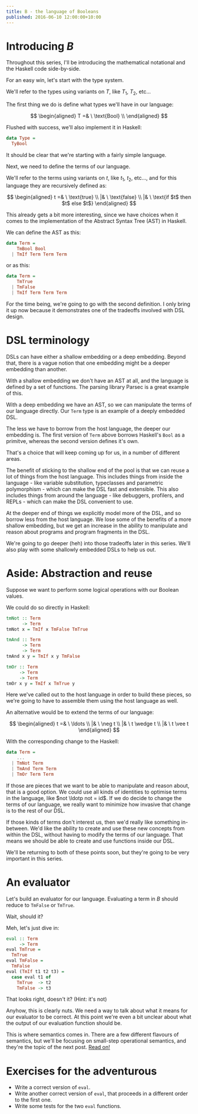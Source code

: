 ```yaml
---
title: B - the language of Booleans
published: 2016-06-10 12:00:00+10:00
---
```


# Introducing *B*

Throughout this series, I'll be introducing the mathematical notational and the Haskell code side-by-side.

For an easy win, let's start with the type system.

We'll refer to the types using variants on $T$, like $T_1$, $T_2$, etc...

The first thing we do is define what types we'll have in our language:

$$
\begin{aligned}
T =& \ \text{Bool} \\
\end{aligned}
$$

Flushed with success, we'll also implement it in Haskell:
```haskell
data Type =
  TyBool
```

It should be clear that we're starting with a fairly simple language.

Next, we need to define the terms of our language.

We'll refer to the terms using variants on $t$, like $t_1$, $t_2$, etc..., and for this language they are recursively defined as:

$$
\begin{aligned}
t =& \ \text{true} \\
  |& \ \text{false}  \\
  |& \ \text{if $t$ then $t$ else $t$}
\end{aligned}
$$

This already gets a bit more interesting, since we have choices when it comes to the implementation of the Abstract Syntax Tree (AST) in Haskell.

We can define the AST as this:
```haskell
data Term =
    TmBool Bool 
  | TmIf Term Term Term
```
or as this:
```haskell
data Term =
    TmTrue
  | TmFalse 
  | TmIf Term Term Term
```

For the time being, we're going to go with the second definition.
I only bring it up now because it demonstrates one of the tradeoffs involved with DSL design.

# DSL terminology

DSLs can have either a shallow embedding or a deep embedding.
Beyond that, there is a vague notion that one embedding might be a deeper embedding than another.

With a shallow embedding we don't have an AST at all, and the language is defined by a set of functions.
The parsing library Parsec is a great example of this.

With a deep embedding we have an AST, so we can manipulate the terms of our language directly.
Our `Term` type is an example of a deeply embedded DSL.

The less we have to borrow from the host language, the deeper our embedding is.
The first version of `Term` above borrows Haskell's `Bool` as a primitve, whereas the second version defines it's own.

That's a choice that will keep coming up for us, in a number of different areas.

The benefit of sticking to the shallow end of the pool is that we can reuse a lot of things from the host language.
This includes things from inside the language - like variable substitution, typeclasses and parametric polymorphism - which can make the DSL fast and extensible.
This also includes things from around the language - like debuggers, profilers, and REPLs - which can make the DSL convenient to use.

At the deeper end of things we explicitly model more of the DSL, and so borrow less from the host language.
We lose some of the benefits of a more shallow embedding, but we get an increase in the ability to manipulate and reason about programs and program fragments in the DSL.

We're going to go deeper (heh) into those tradeoffs later in this series.
We'll also play with some shallowly embedded DSLs to help us out.

# Aside: Abstraction and reuse

Suppose we want to perform some logical operations with our Boolean values.

We could do so directly in Haskell:
```haskell
tmNot :: Term 
      -> Term
tmNot x = TmIf x TmFalse TmTrue

tmAnd :: Term 
      -> Term 
      -> Term
tmAnd x y = TmIf x y TmFalse

tmOr :: Term 
     -> Term 
     -> Term
tmOr x y = TmIf x TmTrue y
```

Here we've called out to the host language in order to build these pieces, so we're going to have to assemble them using the host language as well.

An alternative would be to extend the terms of our language:

$$
\begin{aligned}
t =& \ \ldots \\
  |& \ \neg t  \\
  |& \ t \wedge t \\
  |& \ t \vee t
\end{aligned}
$$

With the corresponding change to the Haskell:
```haskell
data Term =
    ... 
  | TmNot Term
  | TmAnd Term Term
  | TmOr Term Term
```

If those are pieces that we want to be able to manipulate and reason about, that is a good option.
We could use all kinds of identities to optimise terms in the language, like $not \ldotp not = id$.
If we do decide to change the terms of our language, we really want to minimize how invasive that change is to the rest of our DSL.

If those kinds of terms don't interest us, then we'd really like something in-between.
We'd like the ability to create and use these new concepts from within the DSL, without having to modify the terms of our language.
That means we should be able to create and use functions inside our DSL.

We'll be returning to both of these points soon, but they're going to be very important in this series.

# An evaluator

Let's build an evaluator for our language.
Evaluating a term in *B* should reduce to `TmFalse` or `TmTrue`.

Wait, should it?

Meh, let's just dive in:
```haskell
eval :: Term 
     -> Term
eval TmTrue = 
  TmTrue
eval TmFalse = 
  TmFalse
eval (TmIf t1 t2 t3) =
  case eval t1 of
    TmTrue  -> t2
    TmFalse -> t3
```

That looks right, doesn't it?
(Hint: it's not)

Anyhow, this is clearly nuts.
We need a way to talk about what it means for our evaluator to be correct.
At this point we're even a bit unclear about what the output of our evaluation function should be.

This is where semantics comes in.
There are a few different flavours of semantics, but we'll be focusing on small-step operational semantics, and they're the topic of the next post.
[Read on!](b/semantics.html)

# Exercises for the adventurous

- Write a correct version of `eval`.
- Write another correct version of `eval`, that proceeds in a different order to the first one.
- Write some tests for the two `eval` functions.
